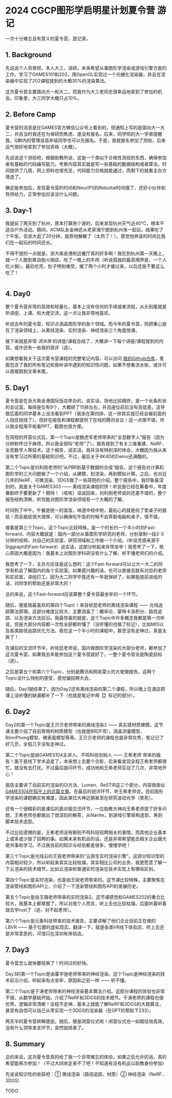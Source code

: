 # 2024 CGCP图形学启明星计划夏令营 游记

一次十分难忘且有意义的夏令营，遂记录。

## 1. Background

先说说个人背景吧，本人大三，读研，未来希望从事图形学渲染或游戏引擎方面的工作。学习了GAMES101和202，用OpenGL实现过一个光栅化渲染器，并且在渲染器中实现了202课程提到的大概30%的渲染算法。

这次夏令营主要面向大一和大二，而我作为大三老同志很幸运地拿到了参加的机会。印象里，大三同学大概只占10%。

## 2. Before Camp

夏令营的消息是在GAMES官方微信公众号上看到的，但通知上写的是面向大一大二，并且当时我还在为保研而焦虑，遂没有报名。后来，同学院的大一学弟提醒我，Q群内的管理说高年级同学也可以先报名。于是，我就报名参加了测验，后来运气很好地拿到了参加资格（大概）。

先说说这个测验吧，根据助教所说，这是一个类似于合格性测验的东西，确保参加者有基础的代码编写能力。考察内容其实就是写一些基础的数据结构或者算法，时间提供了几周，网上资料也很充足，代码能力合格就能通过，而剩下的就看主办方筛选了。

确定能参加后，发现夏令营的时间和NeurIPS的Rebuttal时间撞了，还好小伙伴和导师给力，正常参加应该没什么问题。

## 3. Day-1

我提前了两天到了杭州，原本打算旅个游的，后来发现杭州天气近40°C，根本不适合户外活动。期间，ACM队友金神还从老家海宁跑到杭州来一起玩，结果吃了个午饭，去浙大逛了20分钟，就原地解散了（太热了！）。感觉他奔波的时间比我们在一起玩的时间还长。

不得不提的一点就是，浙大紫金港附近餐厅真的好多啊！我在到杭州第一天晚上，就一个人跑到某自助火锅店，吃了一晚上的牛肉（听说孤独的最高境界是，一个人吃火锅）。最后吃完，肚子特别难受，缓了两个小时才缓过来，以后还是不要这么吃了！

![]()

## 4. Day0

整个夏令营非常的高效和轻量化，基本上没有任何的手续或者流程，从头到尾就是听讲座、上课、和大佬交流，这一点让我非常地喜欢。

听说去年的夏令营，知识点涵盖图形学的各个领域。而今年的夏令营，则把重心放在了渲染领域上，从离线渲染、实时渲染、神经渲染三个角度授课。

接下来就是非常 *流水账* 的讲座/课程总结了，大概讲一下每个讲座/课程提到的内容，或许还有一些我的锐评（逃）。

如果想看我关于这次夏令营课程的完整笔记内容，可以访问 [我的Github仓库](https://github.com/YXHXianYu/CG-Notes/blob/main/CGPC2024/Notes.md)，里面包含了我的所有笔记和我听讲中遇到的知识性问题。如果不想看流水账，或许可以直接跳到文章末尾。

## 5. Day1

夏令营是在浙大紫金港国际饭店举办的，说实话，场地比较拥挤，是一个长条形状的会议室。每排座位有9个，大概排了15排左右，并且座位前后没有高低差。这导致后面的同学基本上没法看到PPT（我坐在第四排，这一排其实就已经会被前面的人挡住视线了）。但好在报告和课程都提供了在线的腾讯会议！这一点很不错，所以我全程用平板看PPT，截图也很方便。

在简短的开营仪式后，第一个Topic是鲍虎军老师带来的“全息数字人”报告（因为分辨称呼过于麻烦，所以我全部叫“老师”了）。报告提到了有关三维重建、NeRF、全息数字人等技术。这个报告，说实话，我并没有特别深的体会，大概因为我从来没有学习过所需的基础知识吧。不过，最后关于4K4D的Demo还满酷的。

第二个Topic是刘利刚老师的“从PBR到基于数据的合成”报告。这个报告对计算机图形学的三大问题做了一个介绍，从建模，到渲染，再到模拟计算。之后，也对近几年的NeRF、可微渲染、3DGS做了一些简短的介绍。整个报告中，我印象最深刻的，就是关于GAMES303 —— 离线渲染课程的饼！听说是已经在筹备中，年度番剧终于要更新了！期待！（咳咳）话说回来，刘利刚老师说的还是不错的，整个报告结构清晰，听完能对图形学渲染领域有一个大概的了解。

时间到了中午。午餐是统一的盒饭，味道中规中矩，最贴心的就是给了垫桌子的报纸！而且报纸很大很厚，可以确保吃午饭的时候不会弄脏电脑和桌子，很不错。

接着是第三个Topic。这个Topic比较特殊，是一个时长约一个半小时的Fast-forward，内容大概就是：国内一部分从事图形学研究的老师，分别录制一段2-3分钟的视频，对自己的实验室、研究领域和工作做一个介绍。（听说灵感来源于Siggraph的Fast-forward）说实话，这部分听起来非常坐牢！我思考了一下，核心原因大概是因为：我基本上对图形学科研没有什么了解，听不懂老师们的介绍。

我思考了一下，主办方应该是这么想的：这个Fast-forward可以让大一大二的同学有机会了解国内的各个实验室。如果感兴趣的话，也可以直接去联系对应的老师和实验室，进组打工。因为大二同学毕竟还有一年就保研了，如果能提前进组的话，对同学的帮助还是非常大的！

总的来说，这个Fast-forward应该算整个夏令营最坐牢的一个环节。

随后，便是我最喜欢的第四个Topic！来自徐昆老师的离线渲染课程 —— 光线追踪算法原理。这部分难度比较大，主要涵盖了：概率论、蒙特卡洛积分、路径追踪、以及渲染方法前沿。我最惊喜的就是，这个Topic中许多概念我都是第一次听说，但是大部分内容都一次性全部都听懂了（没听懂的也做了标记），比如MIS以及各类路径追踪优化方法。我在这一个半小时的课程中，甚至没有走神过，真是太爽了！

在课后的交流环节中，听徐昆老师说，国内做图形学渲染的大部分老师，都参加了这次夏令营。如果我去年能参加这个夏令营就好了，一整个夏令营全是陶瓷目标（逃）。

之后是第五个和第六个Topic，分别是腾讯和网易雷火的大佬做报告。这两个Topic没什么特别的感受，感觉偏招聘大会。

随后，Day1就结束了。因为Day2还有离线渲染的第二个课程，所以晚上在酒店把课上没听懂的缺漏都补了一下（也就是笔记中用【】标记的部分）。

## 6. Day2

Day2的第一个Topic是王贝贝老师带来的离线渲染2 —— 真实感材质建模。这节课主要介绍了目前常用的材质模型（也就是BRDF项），涵盖测量模型、BlinnPhong模型、微表面模型等等。王贝贝老师的课程也是非常优秀，笔记记了好几页，全程几乎没有走神过。

第二个Topic是由GAMES104主讲人、不鸣科技创始人 —— 王希老师 带来的报告！属于是线下学术追星了，本来想上去要个合影，后来看发现全程王希老师都很忙，就没有去打扰。不过最后提问环节，成功地和王希老师互动了几次，非常地开心！

报告主要讲了目前实时渲染的GI方法、Lumen、ReSTIR这三个部分，内容很类似 [GAMES104在知乎上的这篇文章](https://zhuanlan.zhihu.com/p/643337359)。在最后的锐评环节，听王希老师说，目前图形学渲染的课题确实有难度，因此某位大神近期甚至在研究波动光学（笑死）。

还有一个很精彩的是课后的面对面交流环节，一位助教大神向王希老师提了好多问题，王希老师也都做出了很深刻的解答，从Nanite，到游戏引擎架构选型，再到脚本技术选型。

不过比较遗憾的是，王希老师没有聊到不鸣科技招聘相关的事情，而其他企业基本上或多或少提了招聘的事。如果未来有机会的话，还是非常希望能去相关企业跟大佬共事和学习。不过我目前的知识与经验都差很多，慢慢学吧！

第三个Topic是光线云的王锐老师带来的“云原生实时渲染引擎”。这部分知识型的内容相对较少，所以听起来其实比较枯燥。其实相比公司的业务，我更愿意了解一下云渲染的技术细节，比如云渲染和普通实时渲染在技术实现上有哪些区别。

第四个Topic是实时渲染，也是由王锐老师带来的。这节课比较特殊，主要聚焦在渲染管线和图形API上，介绍了一下渲染管线和图形API的发展历史。

第五个Topic是由王璐老师带来的实时渲染2。这节课感觉和GAMES202的重合比较大，我基本上都掌握了，所以对我个人而言，听上去也比较枯燥。后面听着听着就去学rust了（逃，对不起老师）。

第六个Topic是元象科技带来的技术报告，主要讲解了他们企业目前正在做的LBVR —— 基于位置的虚拟现实。翻译一下，就是各类VR线下体验店，听上去还是非常意思的，可惜只在深圳有体验店。

## 7. Day3

夏令营怎么就快要结束了！时间过的好快。

Day3的第一个Topic是由霍宇驰老师带来的神经渲染。这个Topic是神经渲染的技术前沿介绍，听起来有点坐牢，原因和之前一样 —— 听不懂。

第二个Topic是于涛老师带来的神经渲染基本算法介绍。这部分课程的体验也非常不错，从数学基础开始，介绍了NeRF和3DGS的技术细节。于涛老师的课程也很优秀，逻辑非常清晰！全程不走神，基本上就能了解NeRF和3DGS的大致算法，甚至有自信可以自己从零实现一个3DGS的渲染器（在GPT的帮助下233）。

两天半的夏令营转瞬便逝。随后，便是闭营仪式啦！闭营仪式也一如既往地高效，没有什么领导发言环节，突然就结束了。

## 8. Summary

总的来说，这次夏令营真的给了我一个非常难忘的体验，如果之后允许的话，真的希望能再次参加！（不过大四肯定来不了吧！不知道有没有机会以助教身份参加）

先说说知识性的收获吧：① 离线渲染（路径追踪、材质）② 神经渲染（NeRF、3DGS）

TODO









